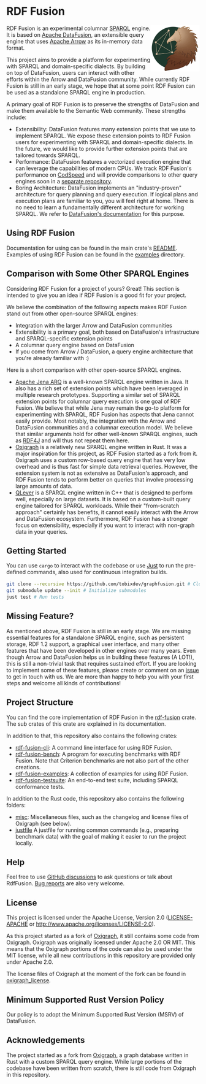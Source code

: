 # RDF Fusion

<p align="center">
  <img src="misc/logo/logo.png" width="128" alt="RDF Fusion Logo" align="right">
</p>

RDF Fusion is an experimental columnar [SPARQL](https://www.w3.org/TR/sparql11-overview/) engine.
It is based on [Apache DataFusion](https://datafusion.apache.org/), an extensible query engine that
uses [Apache Arrow](https://arrow.apache.org/) as its in-memory data format.

This project aims to provide a platform for experimenting with SPARQL and domain-specific dialects.
By building on top of DataFusion, users can interact with other efforts within the Arrow and DataFusion community.
While currently RDF Fusion is still in an early stage, we hope that at some point RDF Fusion can be used as a
standalone SPARQL engine in production.

A primary goal of RDF Fusion is to preserve the strengths of DataFusion and make them available to the Semantic Web
community.
These strengths include:

- Extensibility: DataFusion features many extension points that we use to implement SPARQL.
  We expose these extension points to RDF Fusion users for experimenting with SPARQL and domain-specific dialects.
  In the future, we would like to provide further extension points that are tailored towards SPARQL.
- Performance: DataFusion features a vectorized execution engine that can leverage the capabilities of modern CPUs.
  We track RDF Fusion's performance on [CodSpeed](https://codspeed.io/tobixdev/rdf-fusion) and will provide comparisons
  to other query engines soon in a [separate repository](https://github.com/tobixdev/sparql-bencher/).
- Boring Architecture: DataFusion implements an "industry-proven" architecture for query planning and query execution.
  If logical plans and execution plans are familiar to you, you will feel right at home.
  There is no need to learn a fundamentally different architecture for working SPARQL.
  We refer to [DataFusion's documentation](https://datafusion.apache.org/contributor-guide/architecture.html) for this
  purpose.

## Using RDF Fusion

Documentation for using can be found in the main crate's [README](./lib/rdf-fusion/README.md).
Examples of using RDF Fusion can be found in the [examples](./examples) directory.

## Comparison with Some Other SPARQL Engines

Considering RDF Fusion for a project of yours?
Great!
This section is intended to give you an idea if RDF Fusion is a good fit for your project.

We believe the combination of the following aspects makes RDF Fusion stand out from other open-source SPARQL engines:

- Integration with the larger Arrow and DataFusion communities
- Extensibility is a primary goal, both based on DataFusion's infrastructure and SPARQL-specific extension points
- A columnar query engine based on DataFusion
- If you come from Arrow / DataFusion, a query engine architecture that you're already familiar with :)

Here is a short comparison with other open-source SPARQL engines.

- [Apache Jena ARQ](https://jena.apache.org/) is a well-known SPARQL engine written in Java.
  It also has a rich set of extension points which have been leveraged in multiple research prototypes.
  Supporting a similar set of SPARQL extension points for columnar query execution is one goal of RDF Fusion.
  We believe that while Jena may remain the go-to platform for experimenting with SPARQL, RDF Fusion has aspects that
  Jena cannot easily provide. Most notably, the integration with the Arrow and DataFusion communities and a columnar
  execution model. We believe that similar arguments hold for other well-known SPARQL engines, such
  as [RDF4J](https://rdf4j.org/) and will thus not repeat them here.
- [Oxigraph](https://github.com/oxigraph/oxigraph) is a relatively new SPARQL engine written in Rust.
  It was a major inspiration for this project, as RDF Fusion started as a fork from it.
  Oxigraph uses a custom row-based query engine that has very low overhead and is thus fast for simple
  data retrieval queries.
  However, the extension system is not as extensive as DataFusion's approach, and RDF Fusion tends to perform better on
  queries that involve processing large amounts of data.
- [QLever](https://github.com/ad-freiburg/qlever) is a SPARQL engine written in C++ that is designed to perform well,
  especially on large datasets.
  It is based on a custom-built query engine tailored for SPARQL workloads.
  While their "from-scratch approach" certainly has benefits, it cannot easily interact with the Arrow and DataFusion ecosystem.
  Furthermore, RDF Fusion has a stronger focus on extensibility, especially if you want to interact with non-graph data
  in your queries.

## Getting Started

You can use `cargo` to interact with the codebase or use [Just](https://github.com/casey/just) to run the pre-defined
commands, also used for continuous integration builds.

```bash
git clone --recursive https://github.com/tobixdev/graphfusion.git # Clone Repository
git submodule update --init # Initialize submodules
just test # Run tests 
```

## Missing Feature?

As mentioned above, RDF Fusion is still in an early stage.
We are missing essential features for a standalone SPARQL engine, such as persistent storage, RDF 1.2 support, a
graphical user interface, and many other features that have been developed in other engines over many years.
Even though Arrow and DataFusion helps us in building these features (A LOT!), this is still a non-trivial task that
requires sustained effort.
If you are looking to implement some of these features, please create or comment on
an [issue](https://github.com/tobixdev/rdf-fusion/issues) to get in touch with us.
We are more than happy to help you with your first steps and welcome all kinds of contributions!

## Project Structure

You can find the core implementation of RDF Fusion in the [rdf-fusion](./lib/rdf-fusion) crate.
The sub crates of this crate are explained in its documentation.

In addition to that, this repository also contains the following crates:

- [rdf-fusion-cli](./cli): A command line interface for using RDF Fusion.
- [rdf-fusion-bench](./bench): A program for executing benchmarks with RDF Fusion. Note that Criterion benchmarks are
  not also part of the other creations.
- [rdf-fusion-examples](./examples): A collection of examples for using RDF Fusion.
- [rdf-fusion-testsuite](./testsuite): An end-to-end test suite, including SPARQL conformance tests.

In addition to the Rust code, this repository also contains the following folders:

- [misc](./misc): Miscellaneous files, such as the changelog and license files of Oxigraph (see below).
- [justfile](./justfile) A justfile for running common commands (e.g., preparing benchmark data) with the goal of making
  it easier to run the project locally.

## Help

Feel free to use [GitHub discussions](https://github.com/tobixdev/graphfusion/discussions) to ask questions or talk
about RdfFusion.
[Bug reports](https://github.com/tobixdev/graphfusion/issues) are also very welcome.

## License

This project is licensed under the Apache License, Version 2.0 ([LICENSE-APACHE](LICENSE.txt) or
http://www.apache.org/licenses/LICENSE-2.0).

As this project started as a fork of [Oxigraph](https://github.com/oxigraph/oxigraph), it still contains some code
from Oxigraph. Oxigraph was originally licensed under Apache 2.0 OR MIT. This means that the Oxigraph portions of
the code can also be used under the MIT license, while all new contributions in this repository are provided only
under Apache 2.0.

The license files of Oxigraph at the moment of the fork can be found in [oxigraph_license](./misc/oxigraph_license).

## Minimum Supported Rust Version Policy

Our policy is to adopt the Minimum Supported Rust Version (MSRV) of DataFusion.

## Acknowledgements

The project started as a fork from [Oxigraph](https://github.com/oxigraph/oxigraph), a graph database written in Rust
with a custom SPARQL query engine.
While large portions of the codebase have been written from scratch, there is still code from Oxigraph in this
repository.
